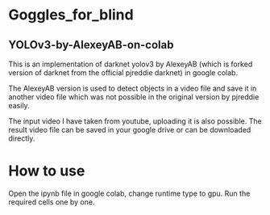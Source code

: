 # Goggles_for_blind

## YOLOv3-by-AlexeyAB-on-colab
This is an implementation of darknet yolov3 by AlexeyAB (which is forked version of darknet from the official pjreddie darknet) in google colab.

The AlexeyAB version is used to detect objects in a video file and save it in another video file which was not possible in the original version by pjreddie easily.

The input video I have taken from youtube, uploading it is also possible. The result video file can be saved in your google drive or can be downloaded directly.
# How to use 
Open the ipynb file in google colab, change runtime type to gpu.
Run the required cells one by one.

